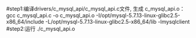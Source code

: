 #step1:编译drivers/c_mysql_api/c_mysql_api.c文件, 生成 c_mysql_api.o：
gcc c_mysql_api.c -o c_mysql_api.o -I/opt/mysql-5.7.13-linux-glibc2.5-x86_64/include -L/opt/mysql-5.7.13-linux-glibc2.5-x86_64/lib -lmysqlclient
#step2:运行
./c_mysql_api.o